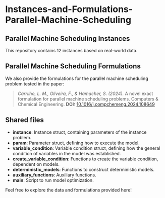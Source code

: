 # Instances-and-Formulations-Parallel-Machine-Scheduling

## Parallel Machine Scheduling Instances
This repository contains 12 instances based on real-world data.

## Parallel Machine Scheduling Formulations
We also provide the formulations for the parallel machine scheduling problem tested in the paper:

> *Carrilho, L. M., Oliveira, F., & Hamacher, S. (2024).*
> A novel exact formulation for parallel machine scheduling problems.
> Computers & Chemical Engineering.
> **DOI:** [10.1016/j.compchemeng.2024.108649](https://doi.org/10.1016/j.compchemeng.2024.108649)

## Shared files
- **instance**: Instance struct, containing parameters of the instance problem.
- **param**: Parameter struct, defining how to execute the model.
- **variable_condition**: Variable condition struct, defining how the general condition of variables in the model was established.
- **create_variable_condition**: Functions to create the variable condition, dependent on models.
- **deterministic_models**: Functions to construct deterministic models.
- **auxiliary_functions**: Auxiliary functions.
- **main**: Script to run model optimization.

Feel free to explore the data and formulations provided here!
